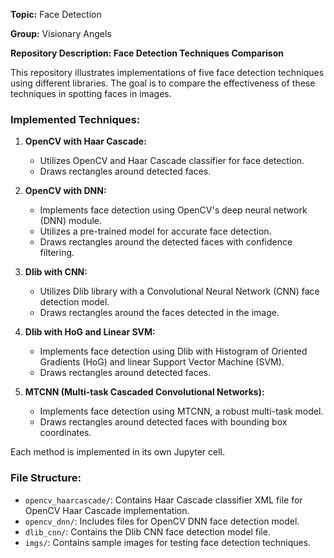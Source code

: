 **Topic:** Face Detection

**Group:** Visionary Angels

**Repository Description: Face Detection Techniques Comparison**

This repository illustrates implementations of five face detection techniques using different libraries. The goal is to compare the effectiveness of these techniques in spotting faces in images.

### Implemented Techniques:

1. **OpenCV with Haar Cascade:**
   - Utilizes OpenCV and Haar Cascade classifier for face detection.
   - Draws rectangles around detected faces.

2. **OpenCV with DNN:**
   - Implements face detection using OpenCV's deep neural network (DNN) module.
   - Utilizes a pre-trained model for accurate face detection.
   - Draws rectangles around the detected faces with confidence filtering.

3. **Dlib with CNN:**
   - Utilizes Dlib library with a Convolutional Neural Network (CNN) face detection model.
   - Draws rectangles around the faces detected in the image.

4. **Dlib with HoG and Linear SVM:**
   - Implements face detection using Dlib with Histogram of Oriented Gradients (HoG) and linear Support Vector Machine (SVM).
   - Draws rectangles around detected faces.

5. **MTCNN (Multi-task Cascaded Convolutional Networks):**
   - Implements face detection using MTCNN, a robust multi-task model.
   - Draws rectangles around detected faces with bounding box coordinates.

Each method is implemented in its own Jupyter cell.

### File Structure:

- `opencv_haarcascade/`: Contains Haar Cascade classifier XML file for OpenCV Haar Cascade implementation.
- `opencv_dnn/`: Includes files for OpenCV DNN face detection model.
- `dlib_cnn/`: Contains the Dlib CNN face detection model file.
- `imgs/`: Contains sample images for testing face detection techniques.

